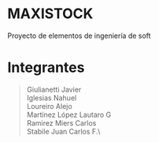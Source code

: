 # MAXISTOCK
Proyecto de elementos de ingeniería de soft

# Integrantes
> Giulianetti Javier\
Iglesias Nahuel\
Loureiro Alejo\
Martínez López Lautaro G\
Ramirez Miers Carlos\
Stabile Juan Carlos F.\
